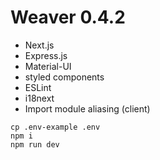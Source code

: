 # Weaver 0.4.2
 
- Next.js
- Express.js
- Material-UI
- styled components
- ESLint
- i18next
- Import module aliasing (client)

```
cp .env-example .env
npm i 
npm run dev
```
